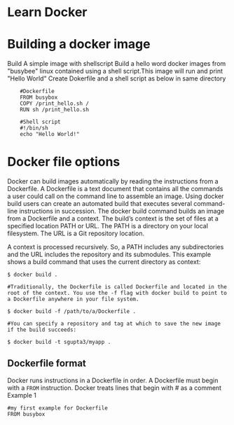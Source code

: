 # Learn Docker
  # Building a docker image
   Build A simple image with shellscript 
   Build a hello word docker images from "busybee" linux contained using a shell script.This image will run and print "Hello World"
   Create Dokerfile and a shell script as below in same directory 
                
        #Dockerfile
        FROM busybox
        COPY /print_hello.sh /
        RUN sh /print_hello.sh
        
        #Shell script
        #!/bin/sh
        echo "Hello World!"
      
# Docker file options
Docker can build images automatically by reading the instructions from a Dockerfile. A Dockerfile is a text document that contains all the commands a user could call on the command line to assemble an image. Using docker build users can create an automated build that executes several command-line instructions in succession.
The docker build command builds an image from a Dockerfile and a context. The build’s context is the set of files at a specified location PATH or URL. The PATH is a directory on your local filesystem. The URL is a Git repository location.

A context is processed recursively. So, a PATH includes any subdirectories and the URL includes the repository and its submodules. This example shows a build command that uses the current directory as context:
```
$ docker build .

#Traditionally, the Dockerfile is called Dockerfile and located in the root of the context. You use the -f flag with docker build to point to a Dockerfile anywhere in your file system.

$ docker build -f /path/to/a/Dockerfile .

#You can specify a repository and tag at which to save the new image if the build succeeds:

$ docker build -t sgupta3/myapp .

```
## Dockerfile format
Docker runs instructions in a Dockerfile in order. A Dockerfile must begin with a `FROM` instruction.
Docker treats lines that begin with # as a comment
Example 1
```
#my first example for Dockerfile
FROM busybox

```
